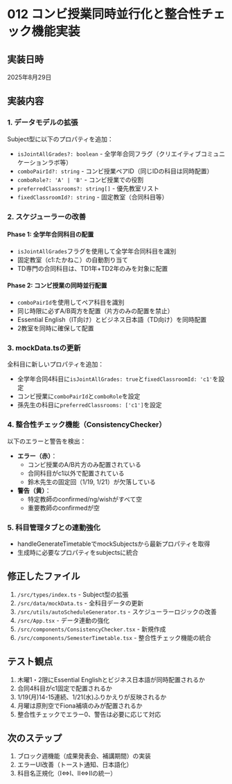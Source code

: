 # 012 コンビ授業同時並行化と整合性チェック機能実装

## 実装日時
2025年8月29日

## 実装内容

### 1. データモデルの拡張
Subject型に以下のプロパティを追加：
- `isJointAllGrades?: boolean` - 全学年合同フラグ（クリエイティブコミュニケーションラボ等）
- `comboPairId?: string` - コンビ授業ペアID（同じIDの科目は同時配置）
- `comboRole?: 'A' | 'B'` - コンビ授業での役割
- `preferredClassrooms?: string[]` - 優先教室リスト
- `fixedClassroomId?: string` - 固定教室（合同科目等）

### 2. スケジューラーの改善

#### Phase 1: 全学年合同科目の配置
- `isJointAllGrades`フラグを使用して全学年合同科目を識別
- 固定教室（c1:たかねこ）の自動割り当て
- TD専門の合同科目は、TD1年+TD2年のみを対象に配置

#### Phase 2: コンビ授業の同時並行配置
- `comboPairId`を使用してペア科目を識別
- 同じ時限に必ずA/B両方を配置（片方のみの配置を禁止）
- Essential English（IT向け）とビジネス日本語（TD向け）を同時配置
- 2教室を同時に確保して配置

### 3. mockData.tsの更新
全科目に新しいプロパティを追加：
- 全学年合同4科目に`isJointAllGrades: true`と`fixedClassroomId: 'c1'`を設定
- コンビ授業に`comboPairId`と`comboRole`を設定
- 孫先生の科目に`preferredClassrooms: ['c1']`を設定

### 4. 整合性チェック機能（ConsistencyChecker）
以下のエラーと警告を検出：
- **エラー（赤）**：
  - コンビ授業のA/B片方のみ配置されている
  - 合同科目がc1以外で配置されている
  - 鈴木先生の固定回（1/19, 1/21）が欠落している
- **警告（黄）**：
  - 特定教師のconfirmed/ng/wishがすべて空
  - 重要教師のconfirmedが空

### 5. 科目管理タブとの連動強化
- handleGenerateTimetableでmockSubjectsから最新プロパティを取得
- 生成時に必要なプロパティをsubjectsに統合

## 修正したファイル
1. `/src/types/index.ts` - Subject型の拡張
2. `/src/data/mockData.ts` - 全科目データの更新
3. `/src/utils/autoScheduleGenerator.ts` - スケジューラーロジックの改善
4. `/src/App.tsx` - データ連動の強化
5. `/src/components/ConsistencyChecker.tsx` - 新規作成
6. `/src/components/SemesterTimetable.tsx` - 整合性チェック機能の統合

## テスト観点
1. 木曜1・2限にEssential Englishとビジネス日本語が同時配置されるか
2. 合同4科目がc1固定で配置されるか
3. 1/19(月)14-15連続、1/21(水)ふりかえりが反映されるか
4. 月曜は原則空でFiona補填のみが配置されるか
5. 整合性チェックでエラー0、警告は必要に応じて対応

## 次のステップ
1. ブロック週機能（成果発表会、補講期間）の実装
2. エラーUI改善（トースト通知、日本語化）
3. 科目名正規化（Ⅰ⇔I、Ⅱ⇔IIの統一）